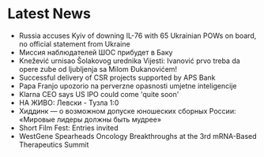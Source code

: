 # Latest News
-  Russia accuses Kyiv of downing IL-76 with 65 Ukrainian POWs on board, no official statement from Ukraine
-  Миссия наблюдателей ШОС прибудет в Баку
-  Knežević urnisao Šolakovog urednika Vijesti: Ivanović prvo treba da opere zube od ljubljenja sa Milom Đukanovićem!
-  Successful delivery of CSR projects supported by APS Bank
-  Papa Franjo upozorio na perverzne opasnosti umjetne inteligencije
-  Klarna CEO says US IPO could come 'quite soon'
-  НА ЖИВО: Левски - Тузла 1:0
-  Хиддинк — о возможном допуске юношеских сборных России: «Мировые лидеры должны быть мудрее»
-  Short Film Fest: Entries invited
-  WestGene Spearheads Oncology Breakthroughs at the 3rd mRNA-Based Therapeutics Summit
